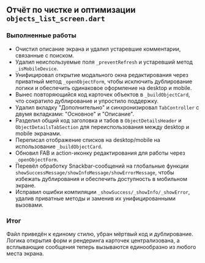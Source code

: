 ## Отчёт по чистке и оптимизации `objects_list_screen.dart`

### Выполненные работы
- Очистил описание экрана и удалил устаревшие комментарии, связанные с поиском.
- Удалил неиспользуемые поля `_preventRefresh` и устаревший метод `_isMobileDevice`.
- Унифицировал открытие модального окна редактирования через приватный метод `_openObjectForm`, чтобы исключить дублирование логики и обеспечить одинаковое оформление на desktop и mobile.
- Вынес повторяющийся код карточек объектов в `_buildObjectCard`, что сократило дублирование и упростило поддержку.
- Удалил вкладку "Дополнительно" и синхронизировал `TabController` с двумя вкладками: "Основное" и "Описание".
- Разделил общий код заголовка и табов в `ObjectDetailsHeader` и `ObjectDetailsTabSection` для переиспользования между desktop и mobile экранами.
- Переписал отображение списков на desktop/mobile на использование `_buildObjectCard`.
- Обновил FAB и action-иконку редактирования для работы через `_openObjectForm`.
- Перевёл обработку Snackbar-сообщений на глобальные функции `showSuccessMessage/showInfoMessage/showErrorMessage`, чтобы избежать дублирования и обеспечить доступность в мобильном экране.
- Исправил ошибки компиляции `_showSuccess/_showInfo/_showError`, удалив приватные методы и заменив их унифицированными вызовами.

### Итог
Файл приведён к единому стилю, убран мёртвый код и дублирование. Логика открытия форм и рендеринга карточек централизована, а всплывающие сообщения теперь вызываются единообразно из любого места экрана.

